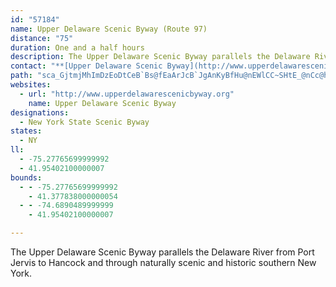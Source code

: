 ```yaml
---
id: "57184"
name: Upper Delaware Scenic Byway (Route 97)
distance: "75"
duration: One and a half hours
description: The Upper Delaware Scenic Byway parallels the Delaware River from Port Jervis to Hancock and through naturally scenic and historic southern New York.
contact: "**[Upper Delaware Scenic Byway](http://www.upperdelawarescenicbyway.org)**  \r\n1-866-511-8372  (hotline)  \r\n\r\n"
path: "sca_GjtmjMhImDzEoDtCeB`Bs@fEaArJcB`JgAnKyBfHu@nEWlCC~SHtE_@nCc@hBc@bNmElFw@zBG~LFrF_@|B_@`G{AhPsEhDsAnBkArDyCrQcQnN{KxA_BdAqBv@{B`@aCNyAFwD_@aFwB{IOaBy@eZDeC~@sGp@mC~AqCxBiClDkC~MyHrCcCrBkDx@uBZsAXwAzGcy@f@cIHsDKoTi@yEiAsDoBuCyAiAuEoBwJkAmD{@_Bw@yAeAsAsAiAaB_B}DqK{[qYc~@iAaEmAmH{@{OuHaoBc@{MAyGd@gO|H}wBRgDd@gD|@mDhBaElAiBrBsBxAaAdBs@bGsAjf@aJ`\\_GlFu@|D?hZhC`DL|CBpKYbDJre@hIlBXtCJ|CQtm@uHrVkBzIr@nBG|UaCdLyAtA]lAm@hAw@~@aAdA{Bn@sBfA}ErA_LdAqBvC_ClFg@`HYlGkBrAmAzBwCvAiAzLgG~Bo@nHIj@KrAs@z@w@l@y@d@eAbCwGfBsDr@eAtGmHlA_Ct@{BVkA^_Fe@yYNgEbE_`@jAwEjDcGhGuMvAqBnBaBbB_Ax@YrB]dMMjQ?xDf@hJpB~BF|BMbBYfJyBrCmAfDgCv[oXbDgDpJ}MbUc]lA_BdFyE`AmAz@gBpDmJ~@mDZmB^_E\\{NMiEKeBoC{RmEcRc@_DOoEImPB}LD_Ab@kCx@cCnA_ChCiC`GqD~BiApCi@f\\uAtC?lBJxDh@zBl@zRlIhLtDbB^jBPjGSbDBtN|BxFJ`E]~Cm@f{Ae[|B_AnA}@dAgApBeDh@{Aj@aChAwJ|@uDh@eBh@gAhCoDlBeBhF_DlDaDdByBbLiPdAeAfFgC`P{J`CeA|Dy@lYsDvFYxg@QbCSxA]nPiGjFyB~AeA`JyGlEcChd@sUdBg@`BKdABhARdNpCfJf@xm@fCdGr@bc@nG|Ab@rBdAtAhArA|AnA~Bf@lAjBzHv@lEXfE@lBI~CeDj[IvA?zAHv@XrATl@x@pAnAt@lBRnAOvCcAzUwIfEcCpWeR|E}DfDsBr\\kRnHaDhD}@pKaAdMKbBQ|KsBlAAlBTtAh@vW|KxCj@fBFhCGzo@sFpG_Bbe@qPrBi@|k@iHvGm@lDErHJtJd@xt@hK|B?rDy@tAeAt@y@fSsYlBqBpA_AjB_AjDaApDWxh@p@jE`@fi@lHrCdAdBtAh@|@~@lBb@vA^fBNxAHnDm@lHk@~EsA`GwFlPeBdHcB~HIjBHn@^pAXd@t@j@x@L`Hd@jB@zBM~Bk@|CkA|e@wRhCuA|B}AbCmBrCyCpMwXnAuE\\_DCaFYgC{H_c@k@qFIaFT{En@eEp@gCt@eBhAuBte@oy@|DiG|A_Bnb@i_@rBmAnQmGvSuGxDq@pFY|EEhCPdN~AbBDdVm@lCB~@N`D~@tNbJtRxG`Af@~GlEjD|@hEZlBDhCSvD_ArHyCrAs@xQoNbCkCtAgCr@wBfB{HhAgCfwA_aCjCsDtAcAbB{@dCy@zCQ~BPbBf@pJpEx@RfCXhBE~Ck@lAa@rFkDhD{AjTsDhCw@rEoBhCm@xCU`Xm@bSJfIWnMGxUsElImBlC_@pD?zK~AjKfAnBb@hUnHlDt@|HjAlBVrBJrQHpAIrAYfDiB`LiIvBmC~@kBr@oBt@_EhCcZnJkz@TmHMsRW{Fs@uGo@mDyAgFmAeDiA{BeQ}YcBsE]mAuDaRy@uHMaEV}b@d@mInBwPr@aDdAqCtJqNbFgJ`BqE~@mEn@oFP{CFeDYqW@yHf@oHdAgLXyBhAmFt@mBzDqFrAuApBsA|@YrUqF`M{DzC_@vKg@nBW`Bg@x@e@nAkAtCaEpAmD|DcZ~@sDbA{B~Rk^xCeGlDiGhA_BrAuApP{KbAk@`Dq@jBDpBj@nCrAlC~BxG|ItK~Jx@f@vBp@|BN~AIlBk@tAy@|BeCtAkDpCoKnAuGTmCHwC@aFG}EwAmNeA{H}Hqe@}AgIoMck@_@}BSmCAoDh@}RXeEd@kChAoDtOi]|BmG~BiKbDoPn@gBv@qAx@u@hAs@|D}AzAaAvAqAbBeChCgGbB{BhA}@rEaC|B{AvH_HbAsBjCuIf@aDFsBKeE_AiLYeBoCsKaA_Cu@mA_CaCmAs@sFsByC_B}AgAaEgDuRsTiC{DiCoFcAeCkHoTo@uCUwCMaFHeFToCr@wE|@{DtDaKjDiH~E_I`CiCxAoAbEiChCiAbG{A|@MpIS|Fy@tIeCv[aKfEyA~Aw@pGiE~A_BhBmCrAgD~@qEb@gENgD?mDSyDUsBgD{Su@}Co@iBkJyQ_BeEqD{OUaBS_EBqC^cLRgBZeBlC}K|DgOr@aE`@eDTmDFiHG_EOqA[eBm@{AiCqDe@aAmFeQwAwD}J{S}Umb@iAuCc@yBK}AEoAFcBPoAtA_FdAyHrDkKlAcCfAiAdBwA|AeClHiGrAe@jMmB`Fe@xDGnMfAnC^lDr@tLlD|D|AzATlADvC^vPgAjDZxCh@~B@|AMlBk@~RyKtLcHhA_A|LgLzFuHlAmBzAeDvAmEt@eDb@cCbCiUbAwFd@uBhAmD|JaXlAqCrDkHlCaExDuEt`@ca@dIuH`_@i[lAeBt@uBXsCNmKO{LNaCb@wBDAxBmG"
websites:
  - url: "http://www.upperdelawarescenicbyway.org"
    name: Upper Delaware Scenic Byway
designations:
  - New York State Scenic Byway
states:
  - NY
ll:
  - -75.27765699999992
  - 41.95402100000007
bounds:
  - - -75.27765699999992
    - 41.377838000000054
  - - -74.6890489999999
    - 41.95402100000007

---
```


The Upper Delaware Scenic Byway parallels the Delaware River from Port Jervis to Hancock and through naturally scenic and historic southern New York.
